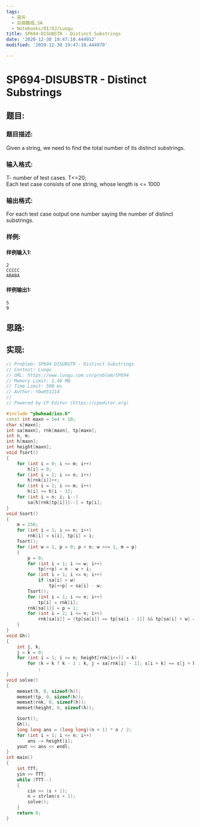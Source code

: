 ```yaml
---
tags: 
  - 容斥
  - 后缀数组,SA
  - Notebooks/OI/OJ/Luogu
title: SP694-DISUBSTR - Distinct Substrings
date: '2020-12-30 19:47:10.444952'
modified: '2020-12-30 19:47:10.444970'

---
```

# SP694-DISUBSTR - Distinct Substrings
## 题目:
### 题目描述:
Given a string, we need to find the total number of its distinct substrings.
### 输入格式:
T- number of test cases. T<=20;  
 Each test case consists of one string, whose length is <= 1000
### 输出格式:
For each test case output one number saying the number of distinct substrings.
### 样例:
#### 样例输入1:
```
2
CCCCC
ABABA
```
#### 样例输出1:
```
5
9

```
## 思路:

## 实现:
```cpp
// Problem: SP694 DISUBSTR - Distinct Substrings
// Contest: Luogu
// URL: https://www.luogu.com.cn/problem/SP694
// Memory Limit: 1.46 MB
// Time Limit: 500 ms
// Author: Ybw051114
//
// Powered by CP Editor (https://cpeditor.org)

#include "ybwhead/ios.h"
const int maxn = 5e4 + 10;
char s[maxn];
int sa[maxn], rnk[maxn], tp[maxn];
int n, m;
int h[maxn];
int height[maxn];
void Tsort()
{
    for (int i = 0; i <= m; i++)
        h[i] = 0;
    for (int i = 1; i <= n; i++)
        h[rnk[i]]++;
    for (int i = 1; i <= m; i++)
        h[i] += h[i - 1];
    for (int i = n; i; i--)
        sa[h[rnk[tp[i]]]--] = tp[i];
}
void Ssort()
{
    m = 256;
    for (int i = 1; i <= n; i++)
        rnk[i] = s[i], tp[i] = i;
    Tsort();
    for (int w = 1, p = 0; p < n; w <<= 1, m = p)
    {
        p = 0;
        for (int i = 1; i <= w; i++)
            tp[++p] = n - w + i;
        for (int i = 1; i <= n; i++)
            if (sa[i] > w)
                tp[++p] = sa[i] - w;
        Tsort();
        for (int i = 1; i <= n; i++)
            tp[i] = rnk[i];
        rnk[sa[1]] = p = 1;
        for (int i = 2; i <= n; i++)
            rnk[sa[i]] = (tp[sa[i]] == tp[sa[i - 1]] && tp[sa[i] + w] == tp[sa[i - 1] + w]) ? p : ++p;
    }
}
void Gh()
{
    int j, k;
    j = k = 0;
    for (int i = 1; i <= n; height[rnk[i++]] = k)
        for (k = k ? k - 1 : k, j = sa[rnk[i] - 1]; s[i + k] == s[j + k]; k++)
            ;
}
void solve()
{
    memset(h, 0, sizeof(h));
    memset(tp, 0, sizeof(h));
    memset(rnk, 0, sizeof(h));
    memset(height, 0, sizeof(h));

    Ssort();
    Gh();
    long long ans = (long long)(n + 1) * n / 2;
    for (int i = 1; i <= n; i++)
        ans -= height[i];
    yout << ans << endl;
}
int main()
{
    int TTT;
    yin >> TTT;
    while (TTT--)
    {
        cin >> (s + 1);
        n = strlen(s + 1);
        solve();
    }
    return 0;
}
```

